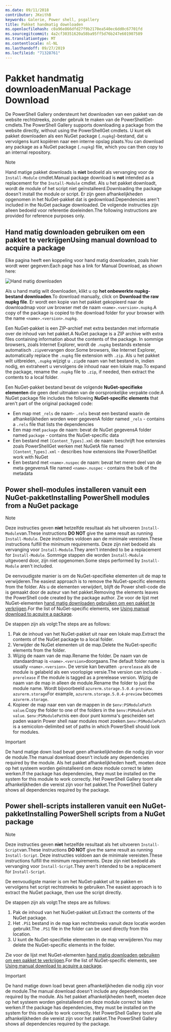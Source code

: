 ```yaml
---
ms.date: 09/11/2018
contributor: JKeithB
keywords: Galerie, Power shell, psgallery
title: Pakket handmatig downloaden
ms.openlocfilehash: c0a96e866dfd27f9b2170ea540ec6dd0c67701fd
ms.sourcegitcommit: 4a2cf30351620a58ba95ff5d76b247e601907589
ms.translationtype: MT
ms.contentlocale: nl-NL
ms.lasthandoff: 09/27/2019
ms.locfileid: "71328761"
---
```

# <a name="manual-package-download"></a><span data-ttu-id="abc32-103">Pakket handmatig downloaden</span><span class="sxs-lookup"><span data-stu-id="abc32-103">Manual Package Download</span></span>

<span data-ttu-id="abc32-104">De PowerShell Gallery ondersteunt het downloaden van een pakket van de website rechtstreeks, zonder gebruik te maken van de PowerShellGet-cmdlets.</span><span class="sxs-lookup"><span data-stu-id="abc32-104">The PowerShell Gallery supports downloading a package from the website directly, without using the PowerShellGet cmdlets.</span></span> <span data-ttu-id="abc32-105">U kunt elk pakket downloaden als een NuGet package (`.nupkg`)-bestand, dat u vervolgens kunt kopiëren naar een interne opslag plaats.</span><span class="sxs-lookup"><span data-stu-id="abc32-105">You can download any package as a NuGet package (`.nupkg`) file, which you can then copy to an internal repository.</span></span>

> [!NOTE]
> <span data-ttu-id="abc32-106">Hand matige pakket downloads is **niet** bedoeld als vervanging voor de `Install-Module` cmdlet.</span><span class="sxs-lookup"><span data-stu-id="abc32-106">Manual package download is **not** intended as a replacement for the `Install-Module` cmdlet.</span></span>
> <span data-ttu-id="abc32-107">Als u het pakket downloadt, wordt de module of het script niet geïnstalleerd.</span><span class="sxs-lookup"><span data-stu-id="abc32-107">Downloading the package doesn't install the module or script.</span></span> <span data-ttu-id="abc32-108">Er zijn geen afhankelijkheden opgenomen in het NuGet-pakket dat is gedownload.</span><span class="sxs-lookup"><span data-stu-id="abc32-108">Dependencies aren't included in the NuGet package downloaded.</span></span> <span data-ttu-id="abc32-109">De volgende instructies zijn alleen bedoeld voor referentie doeleinden.</span><span class="sxs-lookup"><span data-stu-id="abc32-109">The following instructions are provided for reference purposes only.</span></span>

## <a name="using-manual-download-to-acquire-a-package"></a><span data-ttu-id="abc32-110">Hand matig downloaden gebruiken om een pakket te verkrijgen</span><span class="sxs-lookup"><span data-stu-id="abc32-110">Using manual download to acquire a package</span></span>

<span data-ttu-id="abc32-111">Elke pagina heeft een koppeling voor hand matig downloaden, zoals hier wordt weer gegeven:</span><span class="sxs-lookup"><span data-stu-id="abc32-111">Each page has a link for Manual Download, as shown here:</span></span>

![Hand matig downloaden](../../Images/packagedisplaypagewithpseditions.png)

<span data-ttu-id="abc32-113">Als u hand matig wilt downloaden, klikt u op **het onbewerkte nupkg-bestand downloaden**.</span><span class="sxs-lookup"><span data-stu-id="abc32-113">To download manually, click on **Download the raw nupkg file**.</span></span> <span data-ttu-id="abc32-114">Er wordt een kopie van het pakket gekopieerd naar de downloadmap voor uw browser met de naam `<name>.<version>.nupkg`.</span><span class="sxs-lookup"><span data-stu-id="abc32-114">A copy of the package is copied to the download folder for your browser with the name `<name>.<version>.nupkg`.</span></span>

<span data-ttu-id="abc32-115">Een NuGet-pakket is een ZIP-archief met extra bestanden met informatie over de inhoud van het pakket.</span><span class="sxs-lookup"><span data-stu-id="abc32-115">A NuGet package is a ZIP archive with extra files containing information about the contents of the package.</span></span> <span data-ttu-id="abc32-116">In sommige browsers, zoals Internet Explorer, wordt de `.nupkg` bestands extensie automatisch `.zip`vervangen door.</span><span class="sxs-lookup"><span data-stu-id="abc32-116">Some browsers, like Internet Explorer, automatically replace the `.nupkg` file extension with `.zip`.</span></span> <span data-ttu-id="abc32-117">Als u het pakket wilt uitbreiden, `.nupkg` wijzigt u `.zip`de naam van het bestand in, indien nodig, en extraheert u vervolgens de inhoud naar een lokale map.</span><span class="sxs-lookup"><span data-stu-id="abc32-117">To expand the package, rename the `.nupkg` file to `.zip`, if needed, then extract the contents to a local folder.</span></span>

<span data-ttu-id="abc32-118">Een NuGet-pakket bestand bevat de volgende **NuGet-specifieke elementen** die geen deel uitmaken van de oorspronkelijke verpakte code:</span><span class="sxs-lookup"><span data-stu-id="abc32-118">A NuGet package file includes the following **NuGet-specific elements** that aren't part of the original packaged code:</span></span>

- <span data-ttu-id="abc32-119">Een map met `_rels` de naam- `.rels` bevat een bestand waarin de afhankelijkheden worden weer gegeven</span><span class="sxs-lookup"><span data-stu-id="abc32-119">A folder named `_rels` - contains a `.rels` file that lists the dependencies</span></span>
- <span data-ttu-id="abc32-120">Een map met `package` de naam: bevat de NuGet gegevens</span><span class="sxs-lookup"><span data-stu-id="abc32-120">A folder named `package` - contains the NuGet-specific data</span></span>
- <span data-ttu-id="abc32-121">Een bestand met `[Content_Types].xml` de naam: beschrijft hoe extensies zoals PowerShellGet werken met NuGet</span><span class="sxs-lookup"><span data-stu-id="abc32-121">A file named `[Content_Types].xml` - describes how extensions like PowerShellGet work with NuGet</span></span>
- <span data-ttu-id="abc32-122">Een bestand met `<name>.nuspec` de naam: bevat het meren deel van de meta gegevens</span><span class="sxs-lookup"><span data-stu-id="abc32-122">A file named `<name>.nuspec` - contains the bulk of the metadata</span></span>

## <a name="installing-powershell-modules-from-a-nuget-package"></a><span data-ttu-id="abc32-123">Power shell-modules installeren vanuit een NuGet-pakket</span><span class="sxs-lookup"><span data-stu-id="abc32-123">Installing PowerShell modules from a NuGet package</span></span>

> [!NOTE]
> <span data-ttu-id="abc32-124">Deze instructies geven **niet** hetzelfde resultaat als het uitvoeren `Install-Module`van.</span><span class="sxs-lookup"><span data-stu-id="abc32-124">These instructions **DO NOT** give the same result as running `Install-Module`.</span></span> <span data-ttu-id="abc32-125">Deze instructies voldoen aan de minimale vereisten.</span><span class="sxs-lookup"><span data-stu-id="abc32-125">These instructions fulfill the minimum requirements.</span></span> <span data-ttu-id="abc32-126">Deze zijn niet bedoeld als vervanging voor `Install-Module`.</span><span class="sxs-lookup"><span data-stu-id="abc32-126">They aren't intended to be a replacement for `Install-Module`.</span></span>
> <span data-ttu-id="abc32-127">Sommige stappen die worden `Install-Module` uitgevoerd door, zijn niet opgenomen.</span><span class="sxs-lookup"><span data-stu-id="abc32-127">Some steps performed by `Install-Module` aren't included.</span></span>

<span data-ttu-id="abc32-128">De eenvoudigste manier is om de NuGet-specifieke elementen uit de map te verwijderen.</span><span class="sxs-lookup"><span data-stu-id="abc32-128">The easiest approach is to remove the NuGet-specific elements from the folder.</span></span> <span data-ttu-id="abc32-129">Als u de elementen verwijdert, blijft de Power shell-code die is gemaakt door de auteur van het pakket.</span><span class="sxs-lookup"><span data-stu-id="abc32-129">Removing the elements leaves the PowerShell code created by the package author.</span></span>
<span data-ttu-id="abc32-130">Zie voor de lijst met NuGet-elementen [hand matig downloaden gebruiken om een pakket te verkrijgen](#using-manual-download-to-acquire-a-package).</span><span class="sxs-lookup"><span data-stu-id="abc32-130">For the list of NuGet-specific elements, see [Using manual download to acquire a package](#using-manual-download-to-acquire-a-package).</span></span>

<span data-ttu-id="abc32-131">De stappen zijn als volgt:</span><span class="sxs-lookup"><span data-stu-id="abc32-131">The steps are as follows:</span></span>

1. <span data-ttu-id="abc32-132">Pak de inhoud van het NuGet-pakket uit naar een lokale map.</span><span class="sxs-lookup"><span data-stu-id="abc32-132">Extract the contents of the NuGet package to a local folder.</span></span>
2. <span data-ttu-id="abc32-133">Verwijder de NuGet elementen uit de map.</span><span class="sxs-lookup"><span data-stu-id="abc32-133">Delete the NuGet-specific elements from the folder.</span></span>
3. <span data-ttu-id="abc32-134">Wijzig de naam van de map.</span><span class="sxs-lookup"><span data-stu-id="abc32-134">Rename the folder.</span></span> <span data-ttu-id="abc32-135">De naam van de standaardmap is `<name>.<version>`doorgaans.</span><span class="sxs-lookup"><span data-stu-id="abc32-135">The default folder name is usually `<name>.<version>`.</span></span> <span data-ttu-id="abc32-136">De versie kan bevatten `-prerelease` als de module is gelabeld als een voorlopige versie.</span><span class="sxs-lookup"><span data-stu-id="abc32-136">The version can include `-prerelease` if the module is tagged as a prerelease version.</span></span> <span data-ttu-id="abc32-137">Wijzig de naam van de map in alleen de module.</span><span class="sxs-lookup"><span data-stu-id="abc32-137">Rename the folder to just the module name.</span></span> <span data-ttu-id="abc32-138">Wordt bijvoorbeeld `azurerm.storage.5.0.4-preview`. `azurerm.storage`</span><span class="sxs-lookup"><span data-stu-id="abc32-138">For example, `azurerm.storage.5.0.4-preview` becomes `azurerm.storage`.</span></span>
4. <span data-ttu-id="abc32-139">Kopieer de map naar een van de mappen in de `$env:PSModulePath value`.</span><span class="sxs-lookup"><span data-stu-id="abc32-139">Copy the folder to one of the folders in the `$env:PSModulePath value`.</span></span> <span data-ttu-id="abc32-140">`$env:PSModulePath`is een door punt komma's gescheiden set paden waarin Power shell naar modules moet zoeken.</span><span class="sxs-lookup"><span data-stu-id="abc32-140">`$env:PSModulePath` is a semicolon-delimited set of paths in which PowerShell should look for modules.</span></span>

> [!IMPORTANT]
> <span data-ttu-id="abc32-141">De hand matige down load bevat geen afhankelijkheden die nodig zijn voor de module.</span><span class="sxs-lookup"><span data-stu-id="abc32-141">The manual download doesn't include any dependencies required by the module.</span></span> <span data-ttu-id="abc32-142">Als het pakket afhankelijkheden heeft, moeten deze op het systeem worden geïnstalleerd om deze module correct te laten werken.</span><span class="sxs-lookup"><span data-stu-id="abc32-142">If the package has dependencies, they must be installed on the system for this module to work correctly.</span></span> <span data-ttu-id="abc32-143">Het PowerShell Gallery toont alle afhankelijkheden die vereist zijn voor het pakket.</span><span class="sxs-lookup"><span data-stu-id="abc32-143">The PowerShell Gallery shows all dependencies required by the package.</span></span>

## <a name="installing-powershell-scripts-from-a-nuget-package"></a><span data-ttu-id="abc32-144">Power shell-scripts installeren vanuit een NuGet-pakket</span><span class="sxs-lookup"><span data-stu-id="abc32-144">Installing PowerShell scripts from a NuGet package</span></span>

> [!NOTE]
> <span data-ttu-id="abc32-145">Deze instructies geven **niet** hetzelfde resultaat als het uitvoeren `Install-Script`van.</span><span class="sxs-lookup"><span data-stu-id="abc32-145">These instructions **DO NOT** give the same result as running `Install-Script`.</span></span> <span data-ttu-id="abc32-146">Deze instructies voldoen aan de minimale vereisten.</span><span class="sxs-lookup"><span data-stu-id="abc32-146">These instructions fulfill the minimum requirements.</span></span> <span data-ttu-id="abc32-147">Deze zijn niet bedoeld als vervanging voor `Install-Script`.</span><span class="sxs-lookup"><span data-stu-id="abc32-147">They aren't intended to be a replacement for `Install-Script`.</span></span>

<span data-ttu-id="abc32-148">De eenvoudigste manier is om het NuGet-pakket uit te pakken en vervolgens het script rechtstreeks te gebruiken.</span><span class="sxs-lookup"><span data-stu-id="abc32-148">The easiest approach is to extract the NuGet package, then use the script directly.</span></span>

<span data-ttu-id="abc32-149">De stappen zijn als volgt:</span><span class="sxs-lookup"><span data-stu-id="abc32-149">The steps are as follows:</span></span>

1. <span data-ttu-id="abc32-150">Pak de inhoud van het NuGet-pakket uit.</span><span class="sxs-lookup"><span data-stu-id="abc32-150">Extract the contents of the NuGet package.</span></span>
2. <span data-ttu-id="abc32-151">Het `.PS1` bestand in de map kan rechtstreeks vanuit deze locatie worden gebruikt.</span><span class="sxs-lookup"><span data-stu-id="abc32-151">The `.PS1` file in the folder can be used directly from this location.</span></span>
3. <span data-ttu-id="abc32-152">U kunt de NuGet-specifieke elementen in de map verwijderen.</span><span class="sxs-lookup"><span data-stu-id="abc32-152">You may delete the NuGet-specific elements in the folder.</span></span>

<span data-ttu-id="abc32-153">Zie voor de lijst met NuGet-elementen [hand matig downloaden gebruiken om een pakket te verkrijgen](#using-manual-download-to-acquire-a-package).</span><span class="sxs-lookup"><span data-stu-id="abc32-153">For the list of NuGet-specific elements, see [Using manual download to acquire a package](#using-manual-download-to-acquire-a-package).</span></span>

> [!IMPORTANT]
> <span data-ttu-id="abc32-154">De hand matige down load bevat geen afhankelijkheden die nodig zijn voor de module.</span><span class="sxs-lookup"><span data-stu-id="abc32-154">The manual download doesn't include any dependencies required by the module.</span></span> <span data-ttu-id="abc32-155">Als het pakket afhankelijkheden heeft, moeten deze op het systeem worden geïnstalleerd om deze module correct te laten werken.</span><span class="sxs-lookup"><span data-stu-id="abc32-155">If the package has dependencies, they must be installed on the system for this module to work correctly.</span></span> <span data-ttu-id="abc32-156">Het PowerShell Gallery toont alle afhankelijkheden die vereist zijn voor het pakket.</span><span class="sxs-lookup"><span data-stu-id="abc32-156">The PowerShell Gallery shows all dependencies required by the package.</span></span>
